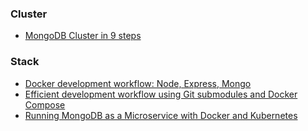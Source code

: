 ### Cluster

- [MongoDB Cluster in 9 steps](https://medium.com/@gargar454/deploy-a-mongodb-cluster-in-steps-9-using-docker-49205e231319#.94pqapz1l)

### Stack

- [Docker development workflow: Node, Express, Mongo](https://medium.com/@sunnykay/docker-development-workflow-node-express-mongo-4bb3b1f7eb1e#.jrtiq6x18)
- [Efficient development workflow using Git submodules and Docker Compose](https://www.airpair.com/docker/posts/efficiant-development-workfow-using-git-submodules-and-docker-compose)
- [Running MongoDB as a Microservice with Docker and Kubernetes](https://www.mongodb.com/blog/post/running-mongodb-as-a-microservice-with-docker-and-kubernetes)
